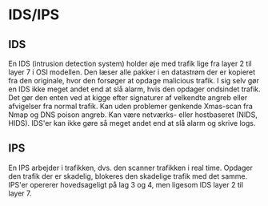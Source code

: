 # IDS/IPS
## IDS
En IDS (intrusion detection system) holder øje med trafik lige fra layer 2 til layer 7 i OSI modellen. Den læser alle pakker i en datastrøm der er kopieret fra den originale, hvor den forsøger at opdage malicious trafik. I sig selv gør en IDS ikke meget andet end at slå alarm, hvis den opdager ondsindet trafik. Det gør den enten ved at kigge efter signaturer af velkendte angreb eller afvigelser fra normal trafik. Kan uden problemer genkende Xmas-scan fra Nmap og DNS poison angreb.
Kan være netværks- eller hostbaseret (NIDS, HIDS).
IDS'er kan ikke gøre så meget andet end at slå alarm og skrive logs.

## IPS
En IPS arbejder i trafikken, dvs. den scanner trafikken i real time. Opdager den trafik der er skadelig, blokeres den skadelige trafik med det samme.
IPS'er opererer hovedsageligt på lag 3 og 4, men ligesom IDS layer 2 til layer 7.